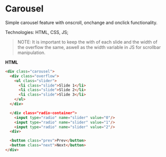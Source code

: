 # Carousel

Simple carousel feature with onscroll, onchange and onclick functionality.

Technologies: HTML, CSS, JS;

> NOTE: It is important to keep the with of each slide and the width of the overflow the same, aswell as the width variable in JS for scrollbar manipulation.

**HTML**

```html
<div class="carousel">
  <div class="overflow">
    <ul class="slider">
      <li class="slide">Slide 1</li>
      <li class="slide">Slide 2</li>
      <li class="slide">Slide 3</li>
    </ul>
  </div>

  </div class="radio-container">
    <input type="radio" name="slider" value="0"/>
    <input type="radio" name="slider" value="1"/>
    <input type="radio" name="slider" value="2"/>
  <div>

  <button class="prev">Prev</button>
  <button class="next">Next</button>
</div>
```

